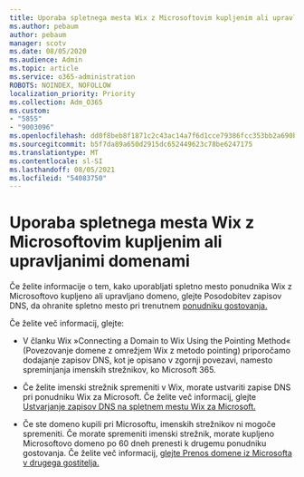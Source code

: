 ```yaml
---
title: Uporaba spletnega mesta Wix z Microsoftovim kupljenim ali upravljanimi domenami
ms.author: pebaum
author: pebaum
manager: scotv
ms.date: 08/05/2020
ms.audience: Admin
ms.topic: article
ms.service: o365-administration
ROBOTS: NOINDEX, NOFOLLOW
localization_priority: Priority
ms.collection: Adm_O365
ms.custom:
- "5855"
- "9003096"
ms.openlocfilehash: dd0f8beb8f1871c2c43ac14a7f6d1cce79386fcc353bb2a690ba184904ca5857
ms.sourcegitcommit: b5f7da89a650d2915dc652449623c78be6247175
ms.translationtype: MT
ms.contentlocale: sl-SI
ms.lasthandoff: 08/05/2021
ms.locfileid: "54083750"
---
```

# <a name="using-a-wix-website-with-microsoft-purchased-or-managed-domains"></a>Uporaba spletnega mesta Wix z Microsoftovim kupljenim ali upravljanimi domenami

Če želite informacije o tem, kako uporabljati spletno mesto ponudnika Wix z Microsoftovo kupljeno ali upravljano domeno, glejte Posodobitev zapisov DNS, da ohranite spletno mesto pri trenutnem [ponudniku gostovanja.](https://docs.microsoft.com/microsoft-365/admin/dns/update-dns-records-to-retain-current-hosting-provider)

Če želite več informacij, glejte: 

- V članku Wix »Connecting a Domain to Wix Using the Pointing Method« (Povezovanje domene z omrežjem Wix z metodo pointing) priporočamo dodajanje zapisov DNS, kot je opisano v zgornji povezavi, namesto spreminjanja imenskih strežnikov, ko Microsoft 365.

- Če želite imenski strežnik spremeniti v Wix, morate ustvariti zapise DNS pri ponudniku Wix za Microsoft. Če želite več informacij, glejte [Ustvarjanje zapisov DNS na spletnem mestu Wix za Microsoft.](https://docs.microsoft.com/microsoft-365/admin/dns/create-dns-records-at-wix)

- Če ste domeno kupili pri Microsoftu, imenskih strežnikov ni mogoče spremeniti. Če morate spremeniti imenski strežnik, morate kupljeno Microsoftovo domeno po 60 dneh prenesti k drugemu ponudniku gostovanja. Če želite več informacij, [glejte Prenos domene iz Microsofta v drugega gostitelja.](https://docs.microsoft.com/microsoft-365/admin/get-help-with-domains/transfer-a-domain-from-microsoft-to-another-host)
